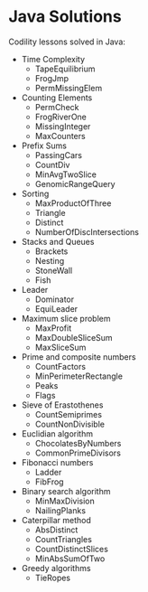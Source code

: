 Java Solutions
=======================

Codility lessons solved in Java:

- Time Complexity
	- TapeEquilibrium
	- FrogJmp
	- PermMissingElem
- Counting Elements
	- PermCheck
	- FrogRiverOne
	- MissingInteger
	- MaxCounters
- Prefix Sums
	- PassingCars
	- CountDiv
	- MinAvgTwoSlice
	- GenomicRangeQuery
- Sorting
	- MaxProductOfThree
	- Triangle
	- Distinct
	- NumberOfDiscIntersections
- Stacks and Queues
	- Brackets
	- Nesting
	- StoneWall
	- Fish
- Leader
	- Dominator
	- EquiLeader
- Maximum slice problem
	- MaxProfit
	- MaxDoubleSliceSum
	- MaxSliceSum
- Prime and composite numbers
	- CountFactors
	- MinPerimeterRectangle
	- Peaks
	- Flags
- Sieve of Erastothenes
	- CountSemiprimes
	- CountNonDivisible
- Euclidian algorithm
	- ChocolatesByNumbers
	- CommonPrimeDivisors
- Fibonacci numbers
	- Ladder
	- FibFrog
- Binary search algorithm
	- MinMaxDivision
	- NailingPlanks
- Caterpillar method
	- AbsDistinct
	- CountTriangles
	- CountDistinctSlices
	- MinAbsSumOfTwo
- Greedy algorithms
	- TieRopes

